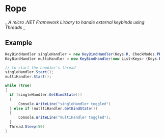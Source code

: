 # Rope
_ _A micro .NET Framework Lirbary to handle external keybinds using Threads_ _

## Example
```cs
KeyBindHandler singleHandler = new KeyBindHandler(Keys.R, CheckModes.PRESSED, isBackground: true, delay: 50);
KeyBindHandler multiHandler = new KeyBindHandler(new List<Keys> {Keys.R, Keys.O, Keys.P, Keys.E }, CheckModes.PRESSED, isBackground: true, delay: 50);

// to start the handler's thread
singleHandler.Start();
multiHandler.Start();

while (true)
{
  if (singleHandler.GetBindState())
  {
      Console.WriteLine("singleHandler toggled")
  } else if (mutltiHandler.GetBindState())
  {
      Console.WriteLine("multiHandler toggled");
  }
  Thread.Sleep(50)
}
```

